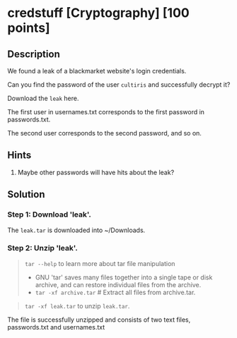 # credstuff [Cryptography] [100 points]

## Description 

We found a leak of a blackmarket website's login credentials. 

Can you find the password of the user `cultiris` and successfully decrypt it?

Download the `leak` here.

The first user in usernames.txt corresponds to the first password in passwords.txt. 

The second user corresponds to the second password, and so on.

## Hints

1. Maybe other passwords will have hits about the leak?

## Solution

### Step 1: Download 'leak'.
The `leak.tar` is downloaded into ~/Downloads.

### Step 2: Unzip 'leak'.
> `tar --help` to learn more about tar file manipulation
>
> * GNU 'tar' saves many files together into a single tape or disk archive, and can restore individual files from the archive.
> * `tar -xf archive.tar`          # Extract all files from archive.tar.

> `tar -xf leak.tar` to unzip `leak.tar`.

The file is successfully unzipped and consists of two text files, passwords.txt and usernames.txt

###
